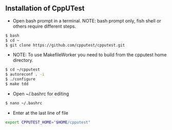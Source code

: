## Installation of CppUTest

- Open bash prompt in a terminal. NOTE: bash prompt only, fish shell or others require different steps.
```bash
$ bash
$ cd ~
$ git clone https://github.com/cpputest/cpputest.git
```
- NOTE: To use MakefileWorker you need to build from the cpputest home directory.

```bash
$ cd ~/cpputest
$ autoreconf . -i
$ ./configure
$ make tdd
```
- Open ~/.bashrc for editing

```bash
$ nano ~/.bashrc
```
- Enter at the last line of file
```bash
export CPPUTEST_HOME="$HOME/cpputest"
```